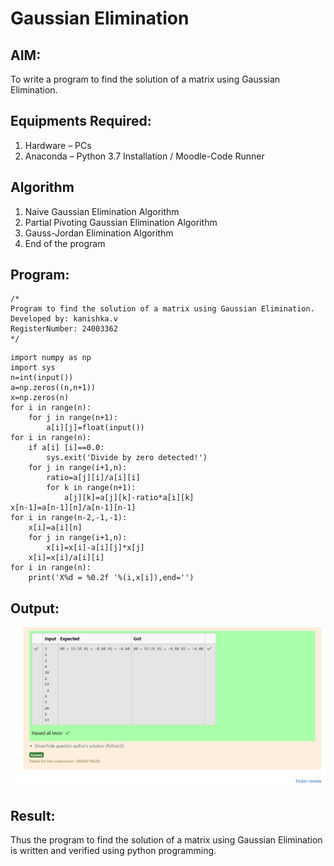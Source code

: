 # Gaussian Elimination

## AIM:
To write a program to find the solution of a matrix using Gaussian Elimination.

## Equipments Required:
1. Hardware – PCs
2. Anaconda – Python 3.7 Installation / Moodle-Code Runner

## Algorithm
1.  Naive Gaussian Elimination Algorithm
2.  Partial Pivoting Gaussian Elimination Algorithm
3.  Gauss-Jordan Elimination Algorithm
4.  End of the program

## Program:
```
/*
Program to find the solution of a matrix using Gaussian Elimination.
Developed by: kanishka.v
RegisterNumber: 24003362
*/
```
    import numpy as np
    import sys
    n=int(input())
    a=np.zeros((n,n+1))
    x=np.zeros(n)
    for i in range(n):
        for j in range(n+1):
            a[i][j]=float(input())
    for i in range(n):
        if a[i] [i]==0.0:
            sys.exit('Divide by zero detected!')
        for j in range(i+1,n):
            ratio=a[j][i]/a[i][i]
            for k in range(n+1):
                a[j][k]=a[j][k]-ratio*a[i][k]
    x[n-1]=a[n-1][n]/a[n-1][n-1]
    for i in range(n-2,-1,-1):
        x[i]=a[i][n]
        for j in range(i+1,n):
            x[i]=x[i]-a[i][j]*x[j]
        x[i]=x[i]/a[i][i]
    for i in range(n):
        print('X%d = %0.2f '%(i,x[i]),end='')



## Output:

![result](image.png)


## Result:
Thus the program to find the solution of a matrix using Gaussian Elimination is written and verified using python programming.

